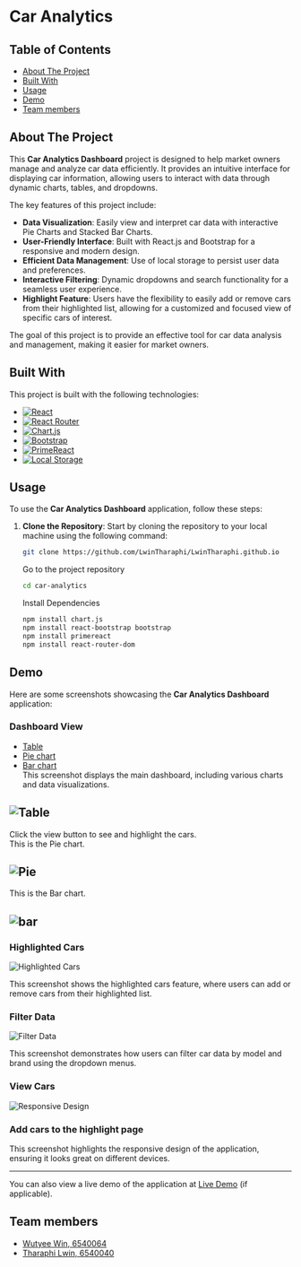 # Car Analytics

## Table of Contents

- [About The Project](#about-the-project)  
- [Built With](#built-with)   
- [Usage](#usage)  
- [Demo](#demo)     
- [Team members](#team-members)   


## About The Project

This **Car Analytics Dashboard** project is designed to help market owners manage and analyze car data efficiently. It provides an intuitive interface for displaying car information, allowing users to interact with data through dynamic charts, tables, and dropdowns. 

The key features of this project include:

- **Data Visualization**: Easily view and interpret car data with interactive Pie Charts and Stacked Bar Charts.
- **User-Friendly Interface**: Built with React.js and Bootstrap for a responsive and modern design.
- **Efficient Data Management**: Use of local storage to persist user data and preferences.
- **Interactive Filtering**: Dynamic dropdowns and search functionality for a seamless user experience.
- **Highlight Feature**: Users have the flexibility to easily add or remove cars from their highlighted list, allowing for a customized and focused view of specific cars of interest.

The goal of this project is to provide an effective tool for car data analysis and management, making it easier for market owners.


## Built With

This project is built with the following technologies:

- [![React](https://img.shields.io/badge/React-20232A?style=for-the-badge&logo=react&logoColor=61DAFB)](https://reactjs.org/)
- [![React Router](https://img.shields.io/badge/React_Router-CA4245?style=for-the-badge&logo=react-router&logoColor=white)](https://reactrouter.com/)
- [![Chart.js](https://img.shields.io/badge/Chart.js-F5788D?style=for-the-badge&logo=chart.js&logoColor=white)](https://www.chartjs.org/) 
- [![Bootstrap](https://img.shields.io/badge/Bootstrap-563D7C?style=for-the-badge&logo=bootstrap&logoColor=white)](https://getbootstrap.com/) 
- [![PrimeReact](https://img.shields.io/badge/PrimeReact-0C4CCF?style=for-the-badge&logo=primereact&logoColor=white)](https://www.primereact.org/) 
- [![Local Storage](https://img.shields.io/badge/Local%20Storage-4AB197?style=for-the-badge)](https://developer.mozilla.org/en-US/docs/Web/API/Window/localStorage)


## Usage

To use the **Car Analytics Dashboard** application, follow these steps:

1. **Clone the Repository**:
   Start by cloning the repository to your local machine using the following command:

   ```bash
   git clone https://github.com/LwinTharaphi/LwinTharaphi.github.io
   ```
   Go to the project repository
   ```bash
   cd car-analytics
   ```
   Install Dependencies
   ```bash
   npm install chart.js
   npm install react-bootstrap bootstrap
   npm install primereact
   npm install react-router-dom
   ```

## Demo

Here are some screenshots showcasing the **Car Analytics Dashboard** application:

### Dashboard View
- [Table](#table)  
- [Pie chart](#pie)   
- [Bar chart](#bar) <br/>
This screenshot displays the main dashboard, including various charts and data visualizations.

## ![Table](https://i.ibb.co/hWrbL8H/dashboard-table.png)

Click the view button to see and highlight the cars. <br/>
This is the Pie chart.
## ![Pie](../demo_images/dashboard%20pie.png)

This is the Bar chart.
## ![bar](../demo_images/dashboard%20bar.png)
### Highlighted Cars

![Highlighted Cars](../demo_images/car%20details.png)

This screenshot shows the highlighted cars feature, where users can add or remove cars from their highlighted list.

### Filter Data

![Filter Data](../demo_images/dashboard%20pie.png)

This screenshot demonstrates how users can filter car data by model and brand using the dropdown menus.

### View Cars

![Responsive Design](../demo_images/car%20details.png)

### Add cars to the highlight page


This screenshot highlights the responsive design of the application, ensuring it looks great on different devices.

---

You can also view a live demo of the application at [Live Demo](https://your-live-demo-url.com) (if applicable).


   




## Team members
- [Wutyee Win, 6540064](https://github.com/AeliaWin/aeliawin.github.io)  
- [Tharaphi Lwin, 6540040](https://github.com/LwinTharaphi/LwinTharaphi.github.io)
